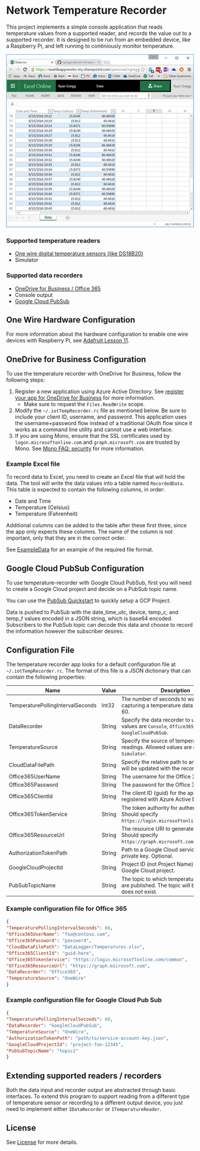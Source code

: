 # Network Temperature Recorder

This project implements a simple console application that reads temperature values from a supported reader, and records the value out to a supported recorder.
It is designed to be run from an embedded device, like a Raspberry Pi, and left running to continiously monitor temperature.

![screenshot of Excel Online showing data recorded](doc-resources/excel-screenshot.png)


### Supported temperature readers

* [One wire digital temperature sensors (like DS18B20)](#one-wire-hardware-configuration)
* Simulator

### Supported data recorders

* [OneDrive for Business / Office 365](#onedrive-for-business-configuration)
* Console output
* [Google Cloud PubSub](#google-cloud-pubsub-configuration)

## One Wire Hardware Configuration

For more information about the hardware configuration to enable one wire devices with Raspberry Pi, see [Adafruit Lesson 11](https://learn.adafruit.com/adafruits-raspberry-pi-lesson-11-ds18b20-temperature-sensing/hardware).

## OneDrive for Business Configuration
 
To use the temperature recorder with OneDrive for Business, follow the following steps:

1. Register a new application using Azure Active Directory. See [register your app for OneDrive for Business](https://dev.onedrive.com/app-registration.htm#register-your-app-for-onedrive-for-business) for more information.
   * Make sure to request the `Files.ReadWrite` scope.
2. Modify the `~/.iotTempRecorder.rc` file as mentioned below.
   Be sure to include your client ID, username, and password.
   This application uses the username+password flow instead of a traditional OAuth flow since it works as a command line utility and cannot use a web interface.
3. If you are using Mono, ensure that the SSL certificates used by `logon.microsoftonline.com` and `graph.microsoft.com` are trusted by Mono. See [Mono FAQ: security](http://www.mono-project.com/docs/faq/security/) for more information.

### Example Excel file

To record data to Excel, you need to create an Excel file that will hold the data. The tool will write the data values into a table named `RecordedData`.
This table is expected to contain the following columns, in order:

* Date and Time
* Temperature (Celsius)
* Temperature (Fahrenheit)

Additional columns can be added to the table after these first three, since the app only expects these columns.
The name of the column is not important, only that they are in the correct order.

See [ExampleData](ExampleData.xlsx) for an example of the required file format.

## Google Cloud PubSub Configuration

To use temperature-recorder with Google Cloud PubSub, first you will need to create
a Google Cloud project and decide on a PubSub topic name.

You can use the [PubSub Quickstart](https://cloud.google.com/pubsub/docs/quickstart-cli) to 
quickly setup a GCP Project.

Data is pushed to PubSub with the date_time_utc, device, temp_c, and temp_f values
encoded in a JSON string, which is base64 encoded.
Subscribers to the PubSub topic can decode this data and choose to record the information
however the subscriber desires.

## Configuration File

The temperature recorder app looks for a default configuration file at `~/.iotTempRecorder.rc`.
The format of this file is a JSON dictionary that can contain the following properties:

| Name | Value | Description |
|---|---|---|
| TemperaturePollingIntervalSeconds | Int32 | The number of seconds to wait between capturing a temperature data point. Default: 60. |
| DataRecorder | String | Specify the data recorder to use. Allowed values are `Console`, `Office365`, and `GoogleCloudPubSub`. |
| TemperatureSource | String | Specify the source of temperature readings. Allowed values are `OneWire` or `Simulator`. |
| CloudDataFilePath | String | Specify the relative path to an Excel file that will be updated with the recorded values. |
| Office365UserName | String | The username for the Office 365 account. |
| Office365Password | String | The password for the Office 365 account. |
| Office365ClientId | String | The client ID (guid) for the application registered with Azure Active Directory. |
| Office365TokenService | String | The token authority for authentication. Should specify `https://login.microsoftonline.com/common`. |
| Office365ResourceUrl | String | The resource URI to generate tokens for. Should specify `https://graph.microsoft.com`. |
| AuthorizationTokenPath | String | Path to a Google Cloud service account private key. Optional. |
| GoogleCloudProjectId | String | Project ID (not Project Name) for your Google Cloud project. |
| PubSubTopicName | String | The topic to which temperature messages are published. The topic will be created if it does not exist. |

### Example configuration file for Office 365

```json
{
"TemperaturePollingIntervalSeconds": 60,
"Office365UserName": "foo@contoso.com",
"Office365Password": "password",
"CloudDataFilePath": "DataLogger/Temperatures.xlsx",
"Office365ClientId": "guid-here",
"Office365TokenService": "https://login.microsoftonline.com/common",
"Office365ResourceUrl": "https://graph.microsoft.com",
"DataRecorder": "Office365",
"TemperatureSource": "OneWire"
}
```

### Example configuration file for Google Cloud Pub Sub

```json
{
"TemperaturePollingIntervalSeconds": 60,
"DataRecorder": "GoogleCloudPubSub",
"TemperatureSource": "OneWire",
"AuthorizationTokenPath": "path/to/service-account-key.json",
"GoogleCloudProjectId": "project-foo-12345",
"PubSubTopicName": "topic1"
}
```


## Extending supported readers / recorders

Both the data input and recorder output are abstracted through basic interfaces. 
To extend this program to support reading from a different type of temperature sensor or recording to a different output device, you just need to implement either `IDataRecorder` or `ITemperatureReader`.


## License

See [License](LICENSE) for more details.


